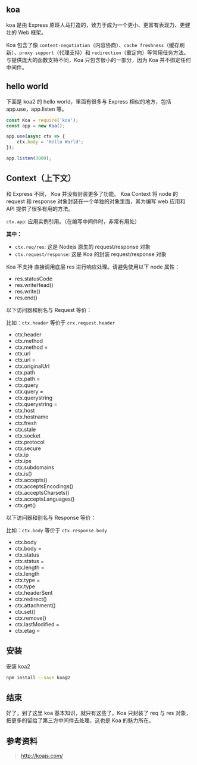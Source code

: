 

## koa
koa 是由 Express 原班人马打造的，致力于成为一个更小、更富有表现力、更健壮的 Web 框架。

Koa 包含了像 `content-negotiation`（内容协商）、`cache freshness`（缓存刷新）、`proxy support`（代理支持）和 `redirection`（重定向）等常用任务方法。
与提供庞大的函数支持不同，Koa 只包含很小的一部分，因为 Koa 并不绑定任何中间件。

## hello world
下面是 koa2 的 hello world，里面有很多与 Express 相似的地方，包括 app.use，app.listen 等。

```js
const Koa = require('koa');
const app = new Koa();

app.use(async ctx => {
    ctx.body = 'Hello World';
});

app.listen(3000);
```

## Context（上下文）
和 Express 不同， Koa 并没有封装更多了功能。
Koa Context 将 node 的 request 和 response 对象封装在一个单独的对象里面，其为编写 web 应用和 API 提供了很多有用的方法。

`ctx.app`: 应用实例引用。（在编写中间件时，非常有用处）

**其中：**

- `ctx.req/res`: 这是 Nodejs 原生的 request/response 对象
- `ctx.request/response`: 这是 Koa 的封装 request/response 对象

Koa 不支持 直接调用底层 res 进行响应处理。请避免使用以下 node 属性：

- res.statusCode
- res.writeHead()
- res.write()
- res.end()

以下访问器和别名与 Request 等价：

比如：`ctx.header` 等价于 `crx.request.header`

- ctx.header
- ctx.method
- ctx.method =
- ctx.url
- ctx.url =
- ctx.originalUrl
- ctx.path
- ctx.path =
- ctx.query
- ctx.query =
- ctx.querystring
- ctx.querystring =
- ctx.host
- ctx.hostname
- ctx.fresh
- ctx.stale
- ctx.socket
- ctx.protocol
- ctx.secure
- ctx.ip
- ctx.ips
- ctx.subdomains
- ctx.is()
- ctx.accepts()
- ctx.acceptsEncodings()
- ctx.acceptsCharsets()
- ctx.acceptsLanguages()
- ctx.get()

以下访问器和别名与 Response 等价：

比如：`ctx.body` 等价于 `ctx.response.body`

- ctx.body
- ctx.body =
- ctx.status
- ctx.status =
- ctx.length =
- ctx.length
- ctx.type =
- ctx.type
- ctx.headerSent
- ctx.redirect()
- ctx.attachment()
- ctx.set()
- ctx.remove()
- ctx.lastModified =
- ctx.etag =


## 安装
安装 koa2

```bash
npm install --save koa@2
```

## 结束
好了，到了这里 koa 基本知识，就只有这些了。Koa 只封装了 req 与 res 对象，把更多的留给了第三方中间件去处理，这也是 Koa 的魅力所在。


## 参考资料
> http://koajs.com/
